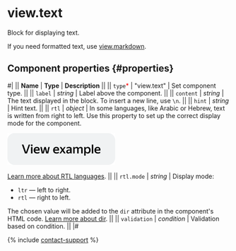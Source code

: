 # view.text

Block for displaying text.

If you need formatted text, use [view.markdown](view.markdown.md).

## Component properties {#properties}

#|
|| **Name** | **Type** | **Description** ||
|| `type`<span style="color: red">\*</span> | "view.text" | Set component type. ||
|| `label` | _string_ | Label above the component. ||
|| `content` | _string_ | The text displayed in the block. To insert a new line, use `\n`. ||
|| `hint` | _string_ | Hint text. ||
|| `rtl` | _object_ | In some languages, like Arabic or Hebrew, text is written from right to left. Use this property to set up the correct display mode for the component.

[![View example in the sandbox](../_images/buttons/view-example.svg)](https://ya.cc/t/tq6fCNm_3ttFBW)

[Learn more about RTL languages](https://www.w3.org/International/questions/qa-scripts). ||
|| `rtl.mode` | _string_ | Display mode:

- `ltr` — left to right.
- `rtl` — right to left.

The chosen value will be added to the `dir` attribute in the component's HTML code. [Learn more about dir](https://www.w3.org/International/questions/qa-html-dir). ||
|| `validation` | _condition_ | Validation based on condition. ||
|#

{% include [contact-support](../_includes/contact-support.md) %}
